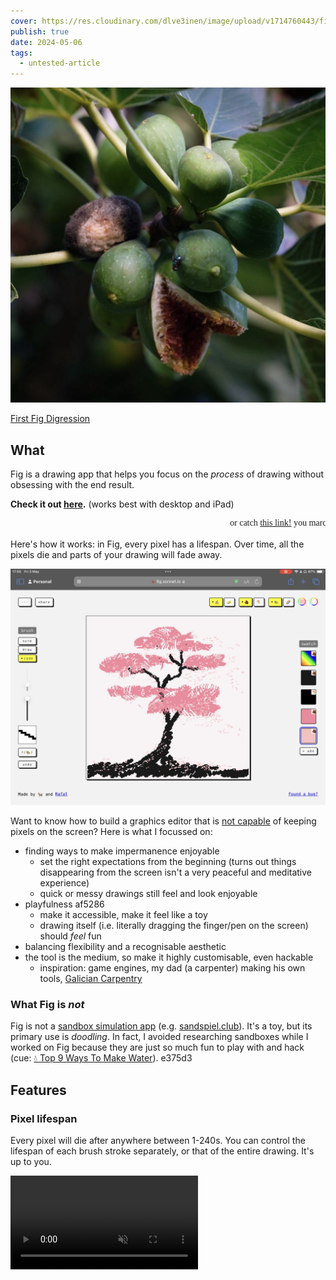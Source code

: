 ```yaml
---
cover: https://res.cloudinary.com/dlve3inen/image/upload/v1714760443/fig-cover_vb3kzm.png
publish: true
date: 2024-05-06
tags:
  - untested-article
---
```

![156](fig-pacman.webp)

[First Fig Digression](<../First Fig Digression>)

## What

Fig is a drawing app that helps you focus on the _process_ of drawing without obsessing with the end result.

**Check it out [here](https://fig.sonnet.io).**
(works best with desktop and iPad)

<marquee style='font-family: comic sans, Comic Sans MS'> or catch <a href='https://fig.sonnet.io?overachiever' target='_blank'>this link!</a> you marquee chasing maverick!</marquee>

Here's how it works: in Fig, every pixel has a lifespan. Over time, all the pixels die and parts of your drawing will fade away.

![720](fig-screenshot.webp)

Want to know how to build a graphics editor that is [not capable](<../MISS – Make It Stupid, Simple>) of keeping pixels on the screen? Here is what I focussed on:

- finding ways to make impermanence enjoyable
  - set the right expectations from the beginning (turns out things disappearing from the screen isn't a very peaceful and meditative experience)
  - quick or messy drawings still feel and look enjoyable
- playfulness <span id="af5286" class="link-marker">af5286</span>
  - make it accessible, make it feel like a toy
  - drawing itself (i.e. literally dragging the finger/pen on the screen) should _feel_ fun
- balancing flexibility and a recognisable aesthetic
- the tool is the medium, so make it highly customisable, even hackable
  - inspiration: game engines, my dad (a carpenter) making his own tools, [Galician Carpentry](<../Projects and apps I built for my own well-being>)

### What Fig is _not_

Fig is not a [sandbox simulation app](<../Sandboxes, Games, and Play>) (e.g. [sandspiel.club](https://sandspiel.club)). It's a toy, but its primary use is _doodling_. In fact, I avoided researching sandboxes while I worked on Fig because they are just so much fun to play with and hack (cue: [💧 Top 9 Ways To Make Water](https://www.youtube.com/watch?v=2qfjJ-0ZeVM&t=316s)). <span id="e375d3" class="link-marker">e375d3</span>

## Features

### Pixel lifespan

Every pixel will die after anywhere between 1-240s. You can control the lifespan of each brush stroke separately, or that of the entire drawing. It's up to you.

<video src='https://res.cloudinary.com/dlve3inen/video/upload/v1714758193/fig-lifespan_bbwrwo.mp4' loop muted autoplay playsinline />

This does affect undo: if you bring it back to life, you'll get to watch it fade away immediately. I'm sorry — although necromancy is allowed, it is ineffective.

### Custom brushes

There are three types of brushes:

1. normal → draw a (slightly noisy) rectangle
2. drawable → draw the shape of the brush on a 9x9 matrix
3. code → control your brush [tixy.land](https://tixy.land) style!

<video src='https://res.cloudinary.com/dlve3inen/video/upload/v1714758595/fig-brushes_dpkfwb.mp4' controls muted autoplay poster='https://res.cloudinary.com/dlve3inen/image/upload/v1714758192/fig-brushes_kaod6d.png' playsinline />

**I've had so much fun with 2. and 3. so expect a more detailed write-up soon!**

### Materials and fills

#### Materials

Materials are simple: there's a wall and sand. Wall stays in the same place. Sand falls.

<video data-rate="2" src='https://res.cloudinary.com/dlve3inen/video/upload/v1714758200/fig-wall-vs-sand_senjoq.mp4' controls autoplay muted playsinline />

There's no bucket fill, just a bucket of sand you can pour _into_ a shape:

<video src='https://res.cloudinary.com/dlve3inen/video/upload/v1714758319/trimmed_sporij.mov' loop muted autoplay playsinline/>

I played with sand instead of a standard flood fill because:

- using sand is a bit harder than using a bucket fill ([Constraints mean focus and the freedom to break them.](<../Constraints mean focus and the freedom to break them.>))
- it just _feels_ fun to use! (also, I wish I could come up with a sound effect for it)

Under the hood, I'm using simple cellular automata and it's really tempting to make these rules more clever. But, I want to make sure that the process of drawing is itself fun and accessible (remember [#What Fig is not](<../#What Fig is not>)).

#### Fills

You can select a single colour or a rainbow-like gradient. And if you change the material, the pixels shimmer a little bit:

<video src='https://res.cloudinary.com/dlve3inen/video/upload/v1714758814/fig-shimmer_j04py5.mp4' loop autoplay muted playsinline/>

## Why I made it

[Second Fig Digression](<../Second Fig Digression>)

I wanted to make a new toy, and [a fig tree died](<../Second Fig Digression>). Also, [Coding Train](https://www.youtube.com/watch?v=L4u7Zy_b868&t=966s) released a new video about cellular automata at the beginning of this year.

## How I made it

I built a quick and dirty prototype and kept using it almost every evening before falling asleep. I didn't force myself to stick to a routine: I played with it [when I felt like it](https://x.com/rafalpast/status/1771256689175445633). Dogfeeding is useful, but the _felt like it_ part even more so: most of the ideas implemented in the app come from those evening doodling sessions.

![4960](6C083E2E-F149-4249-877A-EAB439C13130_1_105_c.jpeg)

Related: [2-2-2 Project Scoping Technique](<../2-2-2 Project Scoping Technique>), [Share your unfinished, scrappy work](<../Share your unfinished, scrappy work>)

### Tech

I'll try to keep this moderately low on tech, but feel free to [message me](mailto:hello@sonnet.io) if you're curious about the details. Here's a rough technical timeline:

1. Spike in p5.js
2. Move to React + Typescript when managing UI state in p5.js gets too messy
3. Add tests when I realise that I spend too much time debugging and catching missing grains of sand in the simulation
   1. refactor, improve performance once we've had a test coverage

![5568](ascii-art-tests-fig.jpeg)
*Testing with ASCII art*

Balancing prototyping and technical improvements is [inherently risky and annoying in hindsight](<../inherently risky and annoying in hindsight>). I'm somewhat less annoyed about this one, but I'm not yet sure why.

## How I use Fig

I play _in_ and _with_ it:

1. I doodle almost every evening
2. I treat it as a platform for testing smaller toy ideas

1\. is pretty self-explanatory. It's fun and the results border on trip visuals, but I've noticed that recently using Fig in the evening has replaced my regular drawing sessions. The result is that I have fewer drawings to share. That's probably not a good thing _for me_, but also a fairly isolated problem.

<video muted controls  playsinline src='https://res.cloudinary.com/dlve3inen/video/upload/v1714760659/mango-fig_qbxl4c.mov'/>

2\. is more interesting, because I'm starting to see how I could break and remix some of parts of Fig into different projects. This brings us to:

## Next steps

<span id="8c282a" class="link-marker">8c282a</span>

### Smaller improvements:

- make it mobile friendly. I'm using Fig on my computer and tablet. It works really well with iPad + Apple Pencil, but the UI on mobile is too cluttered.
- hide the lifespan. When you start the app you're presented with 2 modes:
  - default: start drawing and control the lifespan of each brush stroke
  - flow: you don't control the lifespan and you don't know how long the pixels will live for (I'm particularly excited about this one)
- control the animated gradient fill colours

### Ideas to explore:

#### A simple 3 colour pixel art editor inspired by this drawing:

![7140](ukiyo.png)
_by [Susan Kare](http://kare.com)_ ([context](https://www.behance.net/gallery/25434317/MacPaint-Ukiyo-e))

#### SSS

A programmable SSS (Simple Silly Shader) graphics editor where both brushes and fill can be controlled using a simple JS snippet.

#### A rhythm-based game

I'm particularly excited about this one, but I'm still looking for a concise way of putting it into words. If you play with the code brushes in Fig, you'll notice that some of them oscillate:

<video muted loop autoplay  playsinline src='https://res.cloudinary.com/dlve3inen/video/upload/v1714764734/fig-oscillation_fpwuvc.mov' />

Now, imagine that this oscillation is synced with music (i.e. the shape and size of the brush follows the beat). Your goal is to trace the lines of a drawing while matching their stroke shape and size. The only way to match it perfectly is to draw in time with the music. In other words - by dancing with your fingers!

![8081](fig-mould.webp)

That's all for today. See you tomorrow!
